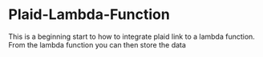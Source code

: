 # Plaid-Lambda-Function
This is a beginning start to how to integrate plaid link to a lambda function. From the lambda function you can then store the data
